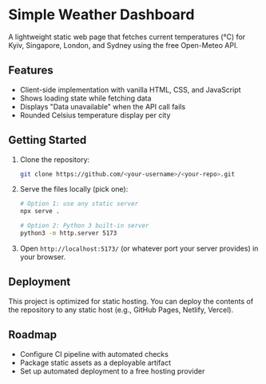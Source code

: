 # Simple Weather Dashboard

A lightweight static web page that fetches current temperatures (°C) for Kyiv, Singapore, London, and Sydney using the free Open-Meteo API.

## Features
- Client-side implementation with vanilla HTML, CSS, and JavaScript
- Shows loading state while fetching data
- Displays "Data unavailable" when the API call fails
- Rounded Celsius temperature display per city

## Getting Started
1. Clone the repository:
   ```bash
   git clone https://github.com/<your-username>/<your-repo>.git
   ```
2. Serve the files locally (pick one):
   ```bash
   # Option 1: use any static server
   npx serve .

   # Option 2: Python 3 built-in server
   python3 -m http.server 5173
   ```
3. Open `http://localhost:5173/` (or whatever port your server provides) in your browser.

## Deployment
This project is optimized for static hosting. You can deploy the contents of the repository to any static host (e.g., GitHub Pages, Netlify, Vercel).

## Roadmap
- Configure CI pipeline with automated checks
- Package static assets as a deployable artifact
- Set up automated deployment to a free hosting provider
